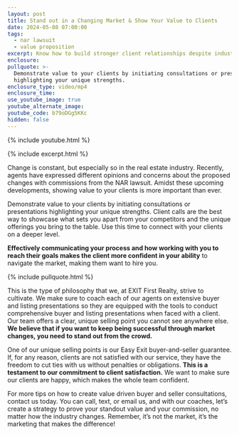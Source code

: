 ```yaml
---
layout: post
title: Stand out in a Changing Market & Show Your Value to Clients
date: 2024-05-08 07:00:00
tags:
  - nar lawsuit
  - value proposition
excerpt: Know how to build stronger client relationships despite industry changes.
enclosure:
pullquote: >-
  Demonstrate value to your clients by initiating consultations or presentations
  highlighting your unique strengths.
enclosure_type: video/mp4
enclosure_time:
use_youtube_image: true
youtube_alternate_image:
youtube_code: b79oDGg5KKc
hidden: false
---
```

{% include youtube.html %}

{% include excerpt.html %}

Change is constant, but especially so in the real estate industry. Recently, agents have expressed different opinions and concerns about the proposed changes with commissions from the NAR lawsuit. Amidst these upcoming developments, showing value to your clients is more important than ever.

Demonstrate value to your clients by initiating consultations or presentations highlighting your unique strengths. Client calls are the best way to showcase what sets you apart from your competitors and the unique offerings you bring to the table. Use this time to connect with your clients on a deeper level.

**Effectively communicating your process and how working with you to reach their goals makes the client more confident in your ability** to navigate the market, making them want to hire you.

{% include pullquote.html %}

This is the type of philosophy that we, at EXIT First Realty, strive to cultivate. We make sure to coach each of our agents on extensive buyer and listing presentations so they are equipped with the tools to conduct comprehensive buyer and listing presentations when faced with a client. Our team offers a clear, unique selling point you cannot see anywhere else. **We believe that if you want to keep being successful through market changes, you need to stand out from the crowd.**

One of our unique selling points is our Easy Exit buyer-and-seller guarantee. If, for any reason, clients are not satisfied with our service, they have the freedom to cut ties with us without penalties or obligations. **This is a testament to our commitment to client satisfaction.** We want to make sure our clients are happy, which makes the whole team confident.

For more tips on how to create value driven buyer and seller consultations, contact us today. You can call, text, or email us, and with our coaches, let’s create a strategy to prove your standout value and your commission, no matter how the industry changes. Remember, it’s not the market, it’s the marketing that makes the difference!
